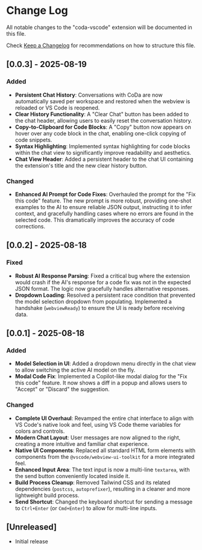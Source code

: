 # Change Log

All notable changes to the "coda-vscode" extension will be documented in this file.

Check [Keep a Changelog](http://keepachangelog.com/) for recommendations on how to structure this file.

## [0.0.3] - 2025-08-19

### Added

- **Persistent Chat History**: Conversations with CoDa are now automatically saved per workspace and restored when the webview is reloaded or VS Code is reopened.
- **Clear History Functionality**: A "Clear Chat" button has been added to the chat header, allowing users to easily reset the conversation history.
- **Copy-to-Clipboard for Code Blocks**: A "Copy" button now appears on hover over any code block in the chat, enabling one-click copying of code snippets.
- **Syntax Highlighting**: Implemented syntax highlighting for code blocks within the chat view to significantly improve readability and aesthetics.
- **Chat View Header**: Added a persistent header to the chat UI containing the extension's title and the new clear history button.

### Changed

- **Enhanced AI Prompt for Code Fixes**: Overhauled the prompt for the "Fix this code" feature. The new prompt is more robust, providing one-shot examples to the AI to ensure reliable JSON output, instructing it to infer context, and gracefully handling cases where no errors are found in the selected code. This dramatically improves the accuracy of code corrections.

## [0.0.2] - 2025-08-18

### Fixed

- **Robust AI Response Parsing**: Fixed a critical bug where the extension would crash if the AI's response for a code fix was not in the expected JSON format. The logic now gracefully handles alternative responses.
- **Dropdown Loading**: Resolved a persistent race condition that prevented the model selection dropdown from populating. Implemented a handshake (`webviewReady`) to ensure the UI is ready before receiving data.

## [0.0.1] - 2025-08-18

### Added

- **Model Selection in UI**: Added a dropdown menu directly in the chat view to allow switching the active AI model on the fly.
- **Modal Code Fix**: Implemented a Copilot-like modal dialog for the "Fix this code" feature. It now shows a diff in a popup and allows users to "Accept" or "Discard" the suggestion.

### Changed

- **Complete UI Overhaul**: Revamped the entire chat interface to align with VS Code's native look and feel, using VS Code theme variables for colors and controls.
- **Modern Chat Layout**: User messages are now aligned to the right, creating a more intuitive and familiar chat experience.
- **Native UI Components**: Replaced all standard HTML form elements with components from the `@vscode/webview-ui-toolkit` for a more integrated feel.
- **Enhanced Input Area**: The text input is now a multi-line `textarea`, with the send button conveniently located inside it.
- **Build Process Cleanup**: Removed Tailwind CSS and its related dependencies (`postcss`, `autoprefixer`), resulting in a cleaner and more lightweight build process.
- **Send Shortcut**: Changed the keyboard shortcut for sending a message to `Ctrl+Enter` (or `Cmd+Enter`) to allow for multi-line inputs.

## [Unreleased]

- Initial release
